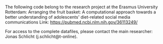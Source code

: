 The following code belong to the research project at the Erasmus University Rotterdam:
Arranging the fruit basket: A computational approach towards a better understanding of adolescents' diet-related social media communications
Link: https://pubmed.ncbi.nlm.nih.gov/36113249/

For access to the complete datafiles, please contact the main researcher:
Jonas Schlicht (j.schlicht@t-online).
